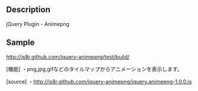 Description
-----------
jQuery Plugin - Animepng


Sample
------
[http://is8r.github.com/jquery-animepng/test/build/ ](http://is8r.github.com/jquery-animepng/test/build/)

[機能]
・png,jpg,gifなどのタイルマップからアニメーションを表示します。

[source]
・http://is8r.github.com/jquery-animepng/jquery.animepng-1.0.0.js

